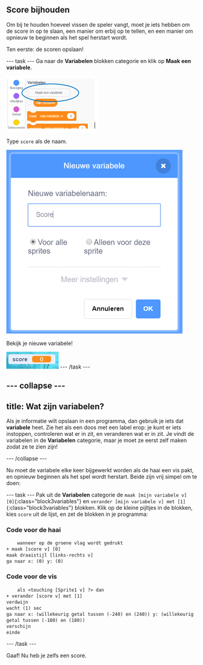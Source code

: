 ## Score bijhouden

Om bij te houden hoeveel vissen de speler vangt, moet je iets hebben om de score in op te slaan, een manier om erbij op te tellen, en een manier om opnieuw te beginnen als het spel herstart wordt.

Ten eerste: de scoren opslaan!

--- task --- Ga naar de **Variabelen** blokken categorie en klik op **Maak een variabele**.

![](images/catch5.png)

Type `score` als de naam.

![](images/catch6.png)

Bekijk je nieuwe variabele!

![De Score variabele wordt weergegeven in het speelveld](images/scoreVariableStage.png) --- /task ---

--- collapse ---
---
title: Wat zijn variabelen?
---

Als je informatie wilt opslaan in een programma, dan gebruik je iets dat **variabele** heet. Zie het als een doos met een label erop: je kunt er iets instoppen, controleren wat er in zit, en veranderen wat er in zit. Je vindt de variabelen in de **Variabelen** categorie, maar je moet ze eerst zelf maken zodat ze te zien zijn!

--- /collapse ---

Nu moet de variabele elke keer bijgewerkt worden als de haai een vis pakt, en opnieuw beginnen als het spel wordt herstart. Beide zijn vrij simpel om te doen:

--- task --- Pak uit de **Variabelen** categorie de `maak [mijn variabele v] [0]`{:class="block3variables"} en `verander [mijn variabele v] met [1]`{:class="block3variables"} blokken. Klik op de kleine pijltjes in de blokken, kies `score` uit de lijst, en zet de blokken in je programma:

### Code voor de haai

```blocks3
    wanneer op de groene vlag wordt gedrukt
+ maak [score v] [0]
maak draaistijl [links-rechts v]
ga naar x: (0) y: (0)
```

### Code voor de vis

```blocks3
    als <touching [Sprite1 v] ?> dan
+ verander [score v] met [1]
verdwijn
wacht (1) sec
ga naar x: (willekeurig getal tussen (-240) en (240)) y: (willekeurig getal tussen (-180) en (180))
verschijn
einde
```

--- /task ---

Gaaf! Nu heb je zelfs een score.